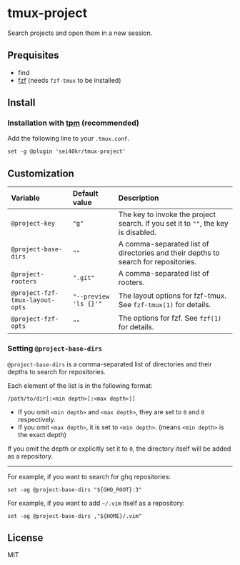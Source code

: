 # tmux-project

Search projects and open them in a new session.

## Prequisites

- find
- [fzf](https://github.com/junegunn/fzf) (needs `fzf-tmux` to be installed)

## Install

### Installation with [tpm](https://github.com/tmux-plugins/tpm) (recommended)

Add the following line to your `.tmux.conf`.

```tmux
set -g @plugin 'sei40kr/tmux-project'
```

## Customization

| Variable                        | Default value         | Description                                                                        |
| :------------------------------ | :-------------------- | :--------------------------------------------------------------------------------- |
| `@project-key`                  | `"g"`                 | The key to invoke the project search. If you set it to `""`, the key is disabled.  |
| `@project-base-dirs`            | `""`                  | A comma-separated list of directories and their depths to search for repositories. |
| `@project-rooters`              | `".git"`              | A comma-separated list of rooters.                                                 |
| `@project-fzf-tmux-layout-opts` | `"--preview 'ls {}'"` | The layout options for fzf-tmux. See `fzf-tmux(1)` for details.                    |
| `@project-fzf-opts`             | `""`                  | The options for fzf. See `fzf(1)` for details.                                     |

### Setting `@project-base-dirs`

`@project-base-dirs` is a comma-separated list of directories and their depths to search for repositories.

Each element of the list is in the following format:

```
/path/to/dir[:<min depth>[:<max depth>]]
```

- If you omit `<min depth>` and `<max depth>`, they are set to `0` and `0` respectively.
- If you omit `<max depth>`, it is set to `<min depth>`. (means `<min depth>` is the exact depth)

If you omit the depth or explicitly set it to `0`, the directory itself will be
added as a repository.

---

For example, if you want to search for ghq repositories:

```tmux
set -ag @project-base-dirs "${GHQ_ROOT}:3"
```

For example, if you want to add `~/.vim` itself as a repository:

```tmux
set -ag @project-base-dirs ,"${HOME}/.vim"
```

## License

MIT
